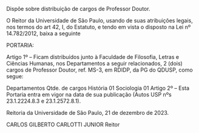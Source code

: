 Dispõe sobre distribuição de cargos de Professor Doutor.

O Reitor da Universidade de São Paulo, usando de suas atribuições legais, nos termos do art 42, I, do Estatuto, e tendo em vista o disposto na Lei nº 14.782/2012, baixa a seguinte

PORTARIA:

Artigo 1º – Ficam distribuídos junto à Faculdade de Filosofia, Letras e Ciências Humanas, nos Departamentos a seguir relacionados, 2 (dois) cargos de Professor Doutor, ref. MS-3, em RDIDP, da PG do QDUSP, como segue:

Departamentos	Qtde. de cargos
História	01
Sociologia	01
Artigo 2º – Esta Portaria entra em vigor na data de sua publicação (Autos USP nºs 23.1.2224.8.3 e 23.1.2572.8.1).

Reitoria da Universidade de São Paulo, 21 de dezembro de 2023.

CARLOS GILBERTO CARLOTTI JUNIOR
Reitor